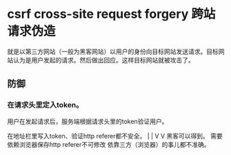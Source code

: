 # csrf cross-site request forgery 跨站请求伪造
就是以第三方网站（一般为黑客网站）以用户的身份向目标网站发送请求。目标网站认为是用户发起的请求。然后做出回应。这样目标网站就被攻击了。

## 防御
### 在请求头里定入token。
用户在发起请求后，服务端根据请求头里的token验证用户。

在地址栏里写入token、验证http referer都不安全。
        |                   |
        V                   V
黑客可以得到。         需要依赖浏览器保存http referer不可修改
                    依靠三方（浏览器）的事儿都不准确。